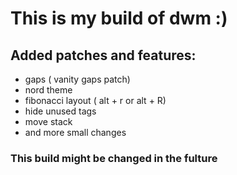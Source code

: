 # This is my build of dwm :)
## Added patches and features:
* gaps ( vanity gaps patch)
* nord theme
* fibonacci layout ( alt + r or alt + R)
* hide unused tags
* move stack
* and more small changes
### This build might be changed in the fulture
